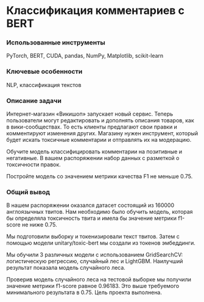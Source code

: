   
# Классификация комментариев с BERT

### Использованные инструменты

PyTorch, BERT, CUDA, pandas, NumPy, Matplotlib, scikit-learn

### Ключевые особенности

NLP, классификация текстов

### Описание задачи

Интернет-магазин «Викишоп» запускает новый сервис. Теперь пользователи могут редактировать и дополнять описания товаров, как в вики-сообществах. То есть клиенты предлагают свои правки и комментируют изменения других. Магазину нужен инструмент, который будет искать токсичные комментарии и отправлять их на модерацию.

Обучите модель классифицировать комментарии на позитивные и негативные. В вашем распоряжении набор данных с разметкой о токсичности правок.

Постройте модель со значением метрики качества F1 не меньше 0.75.

### Общий вывод

В нашем распоряжении оказался датасет состоящий из 160000 англоязычных твитов. Нам необходимо было обучить модель, которая бы определяла токсичность твита и имела бы значение метрики f1-score не ниже 0.75. 

Мы подготовили выборку и токенизировали текст твитов. Затем с помощью модели unitary/toxic-bert мы создали из токенов эмбеддинги.

Мы обучили 3 различных модели с использованием GridSearchCV: логистическую регрессию, cлучайный лес и LightGBM. Наилучший результат показала модель случайного леса.

Проверив модель случайного леса на тестовой выборке мы получили значение метрики f1-score равное 0.96183. Это выше требуемого минимального результата в 0.75. Цель проекта выполнена.


